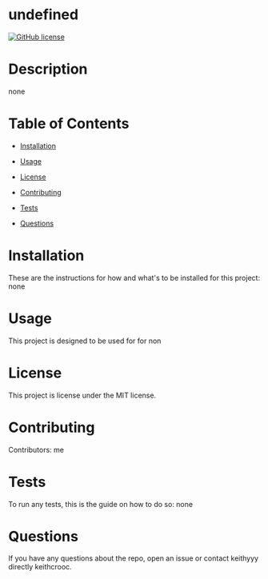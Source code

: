 # undefined
[![GitHub license](https://img.shields.io/badge/license-MIT-yellow.svg)](https://github.com/keithyyy/hello)

# Description

none

# Table of Contents

* [Installation](#installation)

* [Usage](#usage)

* [License](#license)

* [Contributing](#contributing)

* [Tests](#tests)

* [Questions](#questions)

# Installation
These are the instructions for how and what's to be installed for this project: none

# Usage
​This project is designed to be used for for non

# License
This project is license under the MIT license.

# Contributing
​Contributors: me

# Tests
To run any tests, this is the guide on how to do so: none

# Questions
If you have any questions about the repo, open an issue or contact keithyyy directly keithcrooc.

